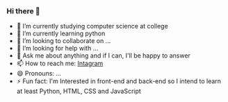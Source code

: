 ### Hi there 👋
- 🔭 I’m currently studying computer science at college
- 🌱 I’m currently learning python
- 👯 I’m looking to collaborate on ...
- 🤔 I’m looking for help with ...
- 💬 Ask me about anything and if I can, I'll be happy to answer
- 📫 How to reach me: [Intagram](https://www.instagram.com/lorenabezerra.1234)
- 😄 Pronouns: ...
- ⚡ Fun fact: I'm Interested in front-end and back-end so I intend to learn at least Python, HTML, CSS and JavaScript
